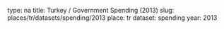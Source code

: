type: na
title: Turkey / Government Spending (2013)
slug: places/tr/datasets/spending/2013
place: tr
dataset: spending
year: 2013
